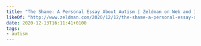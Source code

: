 ```yaml
---
title: "The Shame: A Personal Essay About Autism | Zeldman on Web and Interaction Design"
likeOf: "http://www.zeldman.com/2020/12/12/the-shame-a-personal-essay-about-autism/"
date: 2020-12-13T16:11:41+0100
tags:
- autism
---
```

